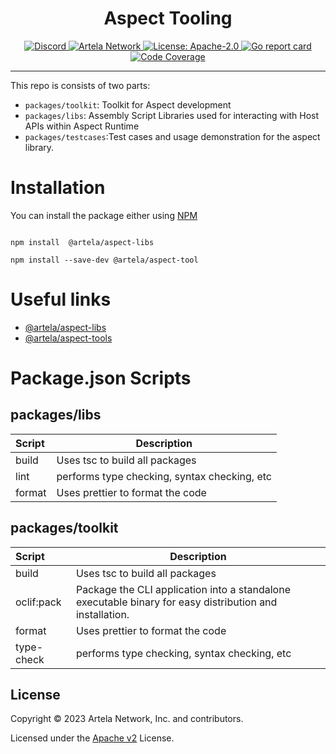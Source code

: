 <div align="center">
  <h1> Aspect Tooling </h1>
</div>

<div align="center">
  <a href="https://discord.gg/artela">
   <img src="https://img.shields.io/badge/chat-discord-green?logo=discord&chat" alt="Discord">
  </a>
  <a href="https://www.artela.network/">
   <img src="https://img.shields.io/badge/Artela%20Network-3282f8" alt="Artela Network">
  </a>
  <a href="https://github.com/cosmos/cosmos-sdk/blob/main/LICENSE">
    <img alt="License: Apache-2.0" src="https://img.shields.io/github/license/cosmos/cosmos-sdk.svg" />
  </a>
  <a href="https://goreportcard.com/report/github.com/cosmos/cosmos-sdk">
    <img alt="Go report card" src="https://goreportcard.com/badge/github.com/cosmos/cosmos-sdk" />
  </a>
  <a href="https://codecov.io/gh/cosmos/cosmos-sdk">
    <img alt="Code Coverage" src="https://codecov.io/gh/cosmos/cosmos-sdk/branch/main/graph/badge.svg" />
  </a>
</div>

---

This repo is consists of two parts:

- `packages/toolkit`: Toolkit for Aspect development 
- `packages/libs`: Assembly Script Libraries used for interacting with Host APIs within Aspect Runtime
- `packages/testcases`:Test cases and usage demonstration for the aspect library.

# Installation
You can install the package either using [NPM](https://www.npmjs.com/package/@artela/aspect-libs)
```shell

npm install  @artela/aspect-libs

npm install --save-dev @artela/aspect-tool
```
# Useful links

* [@artela/aspect-libs](https://docs.artela.network/develop/reference/aspect-lib/overview)
* [@artela/aspect-tools](https://docs.artela.network/develop/reference/aspect-tool/overview)

# Package.json Scripts

## packages/libs
| Script | Description |
| :-----| ---- | 
| build | Uses tsc to build all packages | 
| lint |performs type checking, syntax checking, etc |
| format |Uses prettier to format the code |

## packages/toolkit
| Script | Description |
| :-----| ---- | 
| build | Uses tsc to build all packages | 
| oclif:pack |  Package the CLI application into a standalone executable binary for easy distribution and installation.
| format |Uses prettier to format the code |
| type-check | performs type checking, syntax checking, etc|



## License
Copyright &copy; 2023 Artela Network, Inc. and contributors.

Licensed under the [Apache v2](LICENSE) License.
